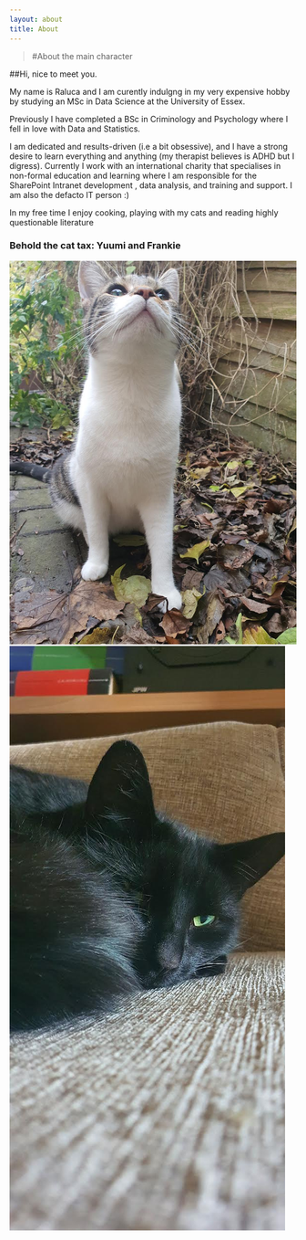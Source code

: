```yaml
---
layout: about
title: About
---
```


> #About the main character

##Hi, nice to meet you. 

My name is Raluca and I am curently indulgng in my very expensive hobby by studying an MSc in Data Science at the University of Essex. 

Previously I have completed a BSc in Criminology and Psychology where I fell in love with Data and Statistics. 

I am dedicated and results-driven (i.e a bit obsessive), and I have a strong desire to learn everything and anything (my therapist believes is ADHD but I digress). 
Currently I work with an international charity that specialises in non-formal education and learning where I am responsible for the SharePoint Intranet development , data analysis, and training and support. I am also the defacto IT person :)

In my free time I enjoy cooking, playing with my cats and reading highly questionable literature



### Behold the cat tax: Yuumi and Frankie
![Frankie](/assets/images/banners/yuumi.jpeg)
![Yuumi](/assets/images/banners/Frankie.jpeg)
